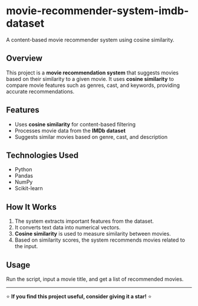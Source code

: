 # movie-recommender-system-imdb-dataset  
A content-based movie recommender system using cosine similarity.  

## Overview  
This project is a **movie recommendation system** that suggests movies based on their similarity to a given movie. It uses **cosine similarity** to compare movie features such as genres, cast, and keywords, providing accurate recommendations.  

## Features  
- Uses **cosine similarity** for content-based filtering  
- Processes movie data from the **IMDb dataset**  
- Suggests similar movies based on genre, cast, and description  

## Technologies Used  
- Python  
- Pandas  
- NumPy  
- Scikit-learn  

## How It Works  
1. The system extracts important features from the dataset.  
2. It converts text data into numerical vectors.  
3. **Cosine similarity** is used to measure similarity between movies.  
4. Based on similarity scores, the system recommends movies related to the input.  

## Usage  
Run the script, input a movie title, and get a list of recommended movies.  

---
⭐ **If you find this project useful, consider giving it a star!** ⭐  

